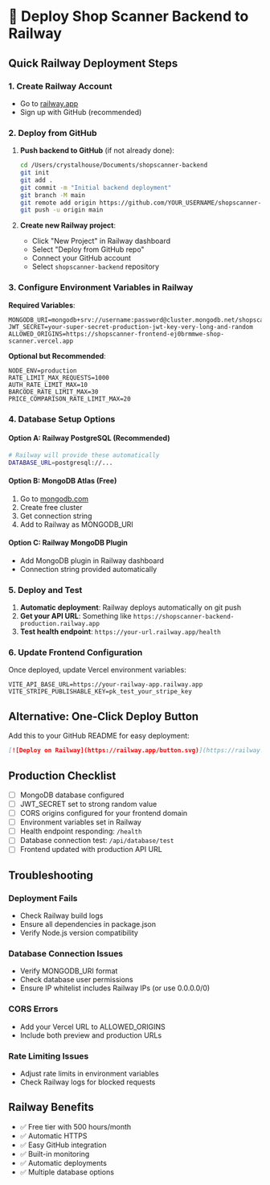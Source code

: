 # 🚀 Deploy Shop Scanner Backend to Railway

## Quick Railway Deployment Steps

### 1. Create Railway Account
- Go to [railway.app](https://railway.app)
- Sign up with GitHub (recommended)

### 2. Deploy from GitHub
1. **Push backend to GitHub** (if not already done):
   ```bash
   cd /Users/crystalhouse/Documents/shopscanner-backend
   git init
   git add .
   git commit -m "Initial backend deployment"
   git branch -M main
   git remote add origin https://github.com/YOUR_USERNAME/shopscanner-backend.git
   git push -u origin main
   ```

2. **Create new Railway project**:
   - Click "New Project" in Railway dashboard
   - Select "Deploy from GitHub repo"
   - Connect your GitHub account
   - Select `shopscanner-backend` repository

### 3. Configure Environment Variables in Railway

**Required Variables**:
```
MONGODB_URI=mongodb+srv://username:password@cluster.mongodb.net/shopscanner
JWT_SECRET=your-super-secret-production-jwt-key-very-long-and-random
ALLOWED_ORIGINS=https://shopscanner-frontend-ej0brmmwe-shop-scanner.vercel.app
```

**Optional but Recommended**:
```
NODE_ENV=production
RATE_LIMIT_MAX_REQUESTS=1000
AUTH_RATE_LIMIT_MAX=10
BARCODE_RATE_LIMIT_MAX=30
PRICE_COMPARISON_RATE_LIMIT_MAX=20
```

### 4. Database Setup Options

#### Option A: Railway PostgreSQL (Recommended)
```bash
# Railway will provide these automatically
DATABASE_URL=postgresql://...
```

#### Option B: MongoDB Atlas (Free)
1. Go to [mongodb.com](https://mongodb.com)
2. Create free cluster
3. Get connection string
4. Add to Railway as MONGODB_URI

#### Option C: Railway MongoDB Plugin
- Add MongoDB plugin in Railway dashboard
- Connection string provided automatically

### 5. Deploy and Test

1. **Automatic deployment**: Railway deploys automatically on git push
2. **Get your API URL**: Something like `https://shopscanner-backend-production.railway.app`
3. **Test health endpoint**: `https://your-url.railway.app/health`

### 6. Update Frontend Configuration

Once deployed, update Vercel environment variables:
```
VITE_API_BASE_URL=https://your-railway-app.railway.app
VITE_STRIPE_PUBLISHABLE_KEY=pk_test_your_stripe_key
```

## Alternative: One-Click Deploy Button

Add this to your GitHub README for easy deployment:

```markdown
[![Deploy on Railway](https://railway.app/button.svg)](https://railway.app/template/T8x9oF)
```

## Production Checklist

- [ ] MongoDB database configured
- [ ] JWT_SECRET set to strong random value
- [ ] CORS origins configured for your frontend domain
- [ ] Environment variables set in Railway
- [ ] Health endpoint responding: `/health`
- [ ] Database connection test: `/api/database/test`
- [ ] Frontend updated with production API URL

## Troubleshooting

### Deployment Fails
- Check Railway build logs
- Ensure all dependencies in package.json
- Verify Node.js version compatibility

### Database Connection Issues
- Verify MONGODB_URI format
- Check database user permissions
- Ensure IP whitelist includes Railway IPs (or use 0.0.0.0/0)

### CORS Errors
- Add your Vercel URL to ALLOWED_ORIGINS
- Include both preview and production URLs

### Rate Limiting Issues
- Adjust rate limits in environment variables
- Check Railway logs for blocked requests

## Railway Benefits
- ✅ Free tier with 500 hours/month
- ✅ Automatic HTTPS
- ✅ Easy GitHub integration
- ✅ Built-in monitoring
- ✅ Automatic deployments
- ✅ Multiple database options